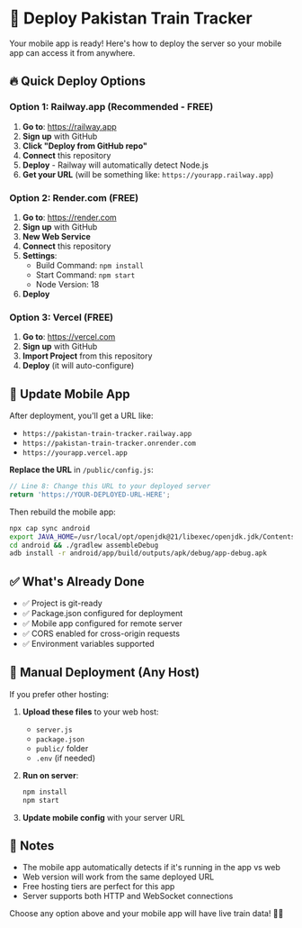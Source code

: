 # 🚀 Deploy Pakistan Train Tracker

Your mobile app is ready! Here's how to deploy the server so your mobile app can access it from anywhere.

## 🔥 Quick Deploy Options

### Option 1: Railway.app (Recommended - FREE)

1. **Go to**: https://railway.app
2. **Sign up** with GitHub
3. **Click "Deploy from GitHub repo"**
4. **Connect** this repository
5. **Deploy** - Railway will automatically detect Node.js
6. **Get your URL** (will be something like: `https://yourapp.railway.app`)

### Option 2: Render.com (FREE)

1. **Go to**: https://render.com
2. **Sign up** with GitHub  
3. **New Web Service**
4. **Connect** this repository
5. **Settings**:
   - Build Command: `npm install`
   - Start Command: `npm start`
   - Node Version: 18
6. **Deploy**

### Option 3: Vercel (FREE)

1. **Go to**: https://vercel.com
2. **Sign up** with GitHub
3. **Import Project** from this repository
4. **Deploy** (it will auto-configure)

## 📱 Update Mobile App

After deployment, you'll get a URL like:
- `https://pakistan-train-tracker.railway.app`
- `https://pakistan-train-tracker.onrender.com` 
- `https://yourapp.vercel.app`

**Replace the URL** in `/public/config.js`:

```javascript
// Line 8: Change this URL to your deployed server
return 'https://YOUR-DEPLOYED-URL-HERE';
```

Then rebuild the mobile app:
```bash
npx cap sync android
export JAVA_HOME=/usr/local/opt/openjdk@21/libexec/openjdk.jdk/Contents/Home
cd android && ./gradlew assembleDebug
adb install -r android/app/build/outputs/apk/debug/app-debug.apk
```

## ✅ What's Already Done

- ✅ Project is git-ready
- ✅ Package.json configured for deployment  
- ✅ Mobile app configured for remote server
- ✅ CORS enabled for cross-origin requests
- ✅ Environment variables supported

## 🔧 Manual Deployment (Any Host)

If you prefer other hosting:

1. **Upload these files** to your web host:
   - `server.js`
   - `package.json` 
   - `public/` folder
   - `.env` (if needed)

2. **Run on server**:
   ```bash
   npm install
   npm start
   ```

3. **Update mobile config** with your server URL

## 📝 Notes

- The mobile app automatically detects if it's running in the app vs web
- Web version will work from the same deployed URL  
- Free hosting tiers are perfect for this app
- Server supports both HTTP and WebSocket connections

Choose any option above and your mobile app will have live train data! 🚂✨